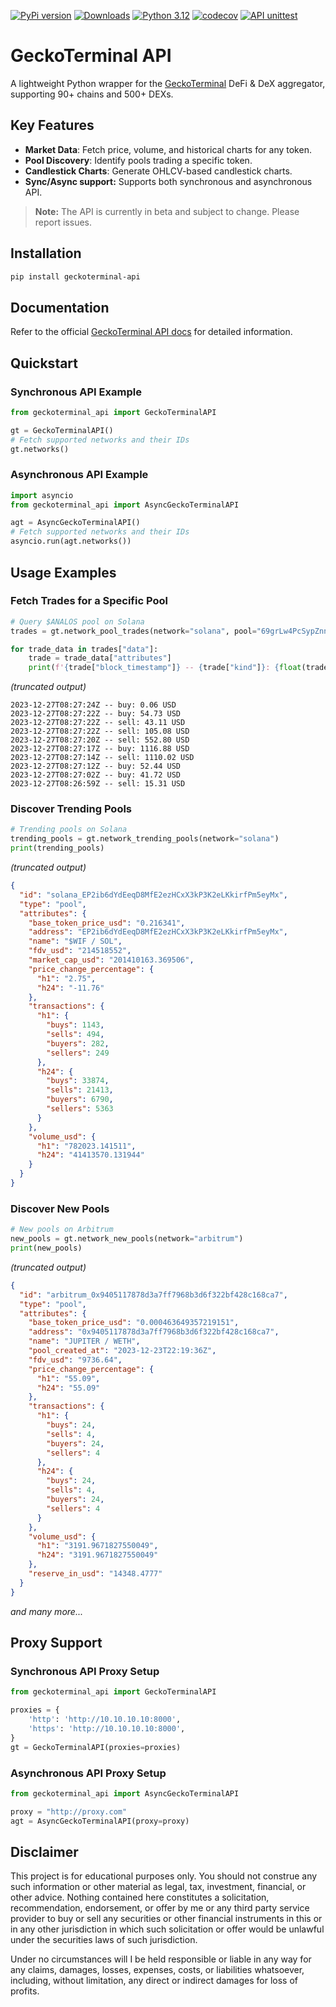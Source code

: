 [![PyPi version](https://img.shields.io/pypi/v/geckoterminal-api)](https://pypi.python.org/pypi/geckoterminal-api/)
[![Downloads](https://static.pepy.tech/badge/geckoterminal-api)](https://pepy.tech/project/geckoterminal-api)
[![Python 3.12](https://img.shields.io/badge/python-3.12+-blue.svg)](https://www.python.org/downloads/release/python-3120/)
[![codecov](https://codecov.io/gh/dineshpinto/geckoterminal-api/graph/badge.svg?token=JQLPDDAFX0)](https://codecov.io/gh/dineshpinto/geckoterminal-api)
[![API unittest](https://github.com/dineshpinto/geckoterminal-api/actions/workflows/unittests.yml/badge.svg)](https://github.com/dineshpinto/geckoterminal-api/actions/workflows/unittests.yml)

# GeckoTerminal API

A lightweight Python wrapper for the [GeckoTerminal](https://www.geckoterminal.com) DeFi & DeX aggregator, supporting 90+ chains and 500+ DEXs.

## Key Features

- **Market Data**: Fetch price, volume, and historical charts for any token.
- **Pool Discovery**: Identify pools trading a specific token.
- **Candlestick Charts**: Generate OHLCV-based candlestick charts.
- **Sync/Async support:** Supports both synchronous and asynchronous API.

> **Note:** The API is currently in beta and subject to change. Please report issues.

## Installation

```bash
pip install geckoterminal-api
```

## Documentation

Refer to the official [GeckoTerminal API docs](https://www.geckoterminal.com/dex-api) for detailed information.

## Quickstart

### Synchronous API Example

```python
from geckoterminal_api import GeckoTerminalAPI

gt = GeckoTerminalAPI()
# Fetch supported networks and their IDs
gt.networks()
```

### Asynchronous API Example

```python
import asyncio
from geckoterminal_api import AsyncGeckoTerminalAPI

agt = AsyncGeckoTerminalAPI()
# Fetch supported networks and their IDs
asyncio.run(agt.networks())
```

## Usage Examples

### Fetch Trades for a Specific Pool

```python
# Query $ANALOS pool on Solana
trades = gt.network_pool_trades(network="solana", pool="69grLw4PcSypZnn3xpsozCJFT8vs8WA5817VUVnzNGTh")

for trade_data in trades["data"]:
    trade = trade_data["attributes"]
    print(f'{trade["block_timestamp"]} -- {trade["kind"]}: {float(trade["volume_in_usd"]):.2f} USD')
```

_(truncated output)_

```text
2023-12-27T08:27:24Z -- buy: 0.06 USD
2023-12-27T08:27:22Z -- buy: 54.73 USD
2023-12-27T08:27:22Z -- sell: 43.11 USD
2023-12-27T08:27:22Z -- sell: 105.08 USD
2023-12-27T08:27:20Z -- sell: 552.80 USD
2023-12-27T08:27:17Z -- buy: 1116.88 USD
2023-12-27T08:27:14Z -- sell: 1110.02 USD
2023-12-27T08:27:12Z -- buy: 52.44 USD
2023-12-27T08:27:02Z -- buy: 41.72 USD
2023-12-27T08:26:59Z -- sell: 15.31 USD
```

### Discover Trending Pools

```python
# Trending pools on Solana
trending_pools = gt.network_trending_pools(network="solana")
print(trending_pools)
```

_(truncated output)_

```json
{
  "id": "solana_EP2ib6dYdEeqD8MfE2ezHCxX3kP3K2eLKkirfPm5eyMx",
  "type": "pool",
  "attributes": {
    "base_token_price_usd": "0.216341",
    "address": "EP2ib6dYdEeqD8MfE2ezHCxX3kP3K2eLKkirfPm5eyMx",
    "name": "$WIF / SOL",
    "fdv_usd": "214518552",
    "market_cap_usd": "201410163.369506",
    "price_change_percentage": {
      "h1": "2.75",
      "h24": "-11.76"
    },
    "transactions": {
      "h1": {
        "buys": 1143,
        "sells": 494,
        "buyers": 282,
        "sellers": 249
      },
      "h24": {
        "buys": 33874,
        "sells": 21413,
        "buyers": 6790,
        "sellers": 5363
      }
    },
    "volume_usd": {
      "h1": "782023.141511",
      "h24": "41413570.131944"
    }
  }
}
```

### Discover New Pools

```python
# New pools on Arbitrum
new_pools = gt.network_new_pools(network="arbitrum")
print(new_pools)
```

_(truncated output)_

```json
{
  "id": "arbitrum_0x9405117878d3a7ff7968b3d6f322bf428c168ca7",
  "type": "pool",
  "attributes": {
    "base_token_price_usd": "0.000463649357219151",
    "address": "0x9405117878d3a7ff7968b3d6f322bf428c168ca7",
    "name": "JUPITER / WETH",
    "pool_created_at": "2023-12-23T22:19:36Z",
    "fdv_usd": "9736.64",
    "price_change_percentage": {
      "h1": "55.09",
      "h24": "55.09"
    },
    "transactions": {
      "h1": {
        "buys": 24,
        "sells": 4,
        "buyers": 24,
        "sellers": 4
      },
      "h24": {
        "buys": 24,
        "sells": 4,
        "buyers": 24,
        "sellers": 4
      }
    },
    "volume_usd": {
      "h1": "3191.9671827550049",
      "h24": "3191.9671827550049"
    },
    "reserve_in_usd": "14348.4777"
  }
}
```

_and many more..._

## Proxy Support

### Synchronous API Proxy Setup

```python
from geckoterminal_api import GeckoTerminalAPI

proxies = {
    'http': 'http://10.10.10.10:8000',
    'https': 'http://10.10.10.10:8000',
}
gt = GeckoTerminalAPI(proxies=proxies)
```

### Asynchronous API Proxy Setup

```python
from geckoterminal_api import AsyncGeckoTerminalAPI

proxy = "http://proxy.com"
agt = AsyncGeckoTerminalAPI(proxy=proxy)
```

## Disclaimer

This project is for educational purposes only. You should not construe any such
information or other material as legal, tax, investment, financial, or other advice.
Nothing contained here constitutes a solicitation, recommendation, endorsement, or
offer by me or any third party service provider to buy or sell any securities or other
financial instruments in this or in any other jurisdiction in which such solicitation or
offer would be unlawful under the securities laws of such jurisdiction.

Under no circumstances will I be held responsible or liable in any way for any claims,
damages, losses, expenses, costs, or liabilities whatsoever, including, without
limitation, any direct or indirect damages for loss of profits.
